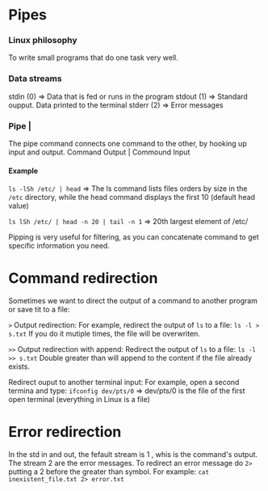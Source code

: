 # Pipes

### Linux philosophy
To write small programs that do one task very well.

### Data streams
stdin (0) => Data that is fed or runs in the program
stdout (1) => Standard oupput. Data printed to the terminal
stderr (2) => Error messages

### Pipe |
The pipe command connects one command to the other, by hooking up input and output.
Command Output | Commound Input

#### Example

`ls -lSh /etc/ | head` => The ls command lists files orders by size in the `/etc` directory, while the head command displays the first 10 (default head value)

`ls lSh /etc/ | head -n 20 | tail -n 1` => 20th largest element of /etc/


Pipping is very useful for filtering, as you can concatenate command to get specific information you need.


# Command redirection

Sometimes we want to direct the output of a command to another program or save tit to a file:

`>` Output redirection: 
For example, redirect the output of `ls` to a file: `ls -l > s.txt`
If you do it mutiple times, the file will be overwriten.

`>>` Output redirection with append:
Redirect the output of `ls` to a file: `ls -l >> s.txt`
Double greater than will append to the content if the file already exists.

Redirect ouput to another terminal input:
For example, open a second termina and type: `ifconfig dev/pts/0` => dev/pts/0 is the file of the first open terminal (everything in Linux is a file)

# Error redirection
In the std in and out, the fefault stream is 1 , whis is the command's output. The stream 2 are the error messages. To redirect an error message do `2>` putting a 2 before the greater than symbol. For example:
`cat inexistent_file.txt 2> error.txt`